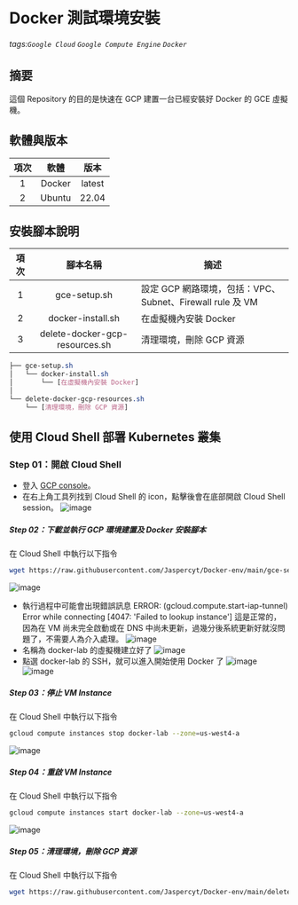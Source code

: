 Docker 測試環境安裝
===
###### tags:`Google Cloud` `Google Compute Engine` `Docker`

## 摘要
這個 Repository 的目的是快速在 GCP 建置一台已經安裝好 Docker 的 GCE 虛擬機。
   
## 軟體與版本
| 項次 |         軟體         |  版本  |
|:----:|:--------------------:|:------:|
|  1   |        Docker        | latest |
|  2   |        Ubuntu        | 22.04  |

## 安裝腳本說明
| 項次 |            腳本名稱            | 摘述                                                      |
|:----:|:------------------------------:| --------------------------------------------------------- |
|  1   |          gce-setup.sh          | 設定 GCP 網路環境，包括：VPC、Subnet、Firewall rule 及 VM |
|  2   |       docker-install.sh        | 在虛擬機內安裝 Docker                                     |
|  3   | delete-docker-gcp-resources.sh | 清理環境，刪除 GCP 資源                                   |

```CSS =
├── gce-setup.sh
│   └── docker-install.sh
│       └── [在虛擬機內安裝 Docker]
│
└── delete-docker-gcp-resources.sh
    └── [清理環境，刪除 GCP 資源]
```

## 使用 Cloud Shell 部署 Kubernetes 叢集
### Step 01：開啟 Cloud Shell
* 登入 [GCP console](https://console.cloud.google.com/)。
* 在右上角工具列找到 Cloud Shell 的 icon，點擊後會在底部開啟 Cloud Shell session。
![image](https://github.com/Jaspercyt/Docker-env/assets/88648972/6d637a07-48be-41a2-90af-d2ff322cb64f)

##### Step 02：下載並執行 GCP 環境建置及 Docker 安裝腳本
在 Cloud Shell 中執行以下指令
```bash
wget https://raw.githubusercontent.com/Jaspercyt/Docker-env/main/gce-setup.sh && bash gce-setup.sh
```
![image](https://github.com/Jaspercyt/Docker-env/assets/88648972/99fea27b-95e1-412f-9327-510f97ce4377)
* 執行過程中可能會出現錯誤訊息 ERROR: (gcloud.compute.start-iap-tunnel) Error while connecting [4047: 'Failed to lookup instance'] 這是正常的，因為在 VM 尚未完全啟動或在 DNS 中尚未更新，過幾分後系統更新好就沒問題了，不需要人為介入處理。
![image](https://github.com/Jaspercyt/Docker-env/assets/88648972/f6d82294-7a90-4083-be43-11f05829d000)
* 名稱為 docker-lab 的虛擬機建立好了
![image](https://github.com/Jaspercyt/Docker-env/assets/88648972/3981d811-36f2-4922-9c68-c8c1ed757c5d)
* 點選 docker-lab 的 SSH，就可以進入開始使用 Docker 了
![image](https://github.com/Jaspercyt/Docker-env/assets/88648972/8b30672c-39bf-43aa-916f-71d66ca9a1f0)
![image](https://github.com/Jaspercyt/Docker-env/assets/88648972/e15655e5-4a7c-4a62-ab43-2ba855467337)

##### Step 03：停止 VM Instance
在 Cloud Shell 中執行以下指令
```bash
gcloud compute instances stop docker-lab --zone=us-west4-a
```
![image](https://github.com/Jaspercyt/Docker-env/assets/88648972/59968d93-ddfc-4ee9-a1dd-034cca95a387)

##### Step 04：重啟 VM Instance
在 Cloud Shell 中執行以下指令
```bash
gcloud compute instances start docker-lab --zone=us-west4-a
```
![image](https://github.com/Jaspercyt/Docker-env/assets/88648972/88ef3529-786b-4638-a645-271c92da542b)

##### Step 05：清理環境，刪除 GCP 資源
在 Cloud Shell 中執行以下指令
```bash
wget https://raw.githubusercontent.com/Jaspercyt/Docker-env/main/delete-docker-gcp-resources.sh && bash delete-docker-gcp-resources.sh
```

